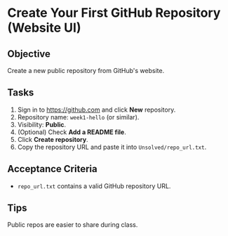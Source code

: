 # Create Your First GitHub Repository (Website UI)

## Objective
Create a new public repository from GitHub's website.

## Tasks
1. Sign in to https://github.com and click **New** repository.
2. Repository name: `week1-hello` (or similar).
3. Visibility: **Public**.
4. (Optional) Check **Add a README file**.
5. Click **Create repository**.
6. Copy the repository URL and paste it into `Unsolved/repo_url.txt`.

## Acceptance Criteria
- `repo_url.txt` contains a valid GitHub repository URL.

## Tips
Public repos are easier to share during class.
